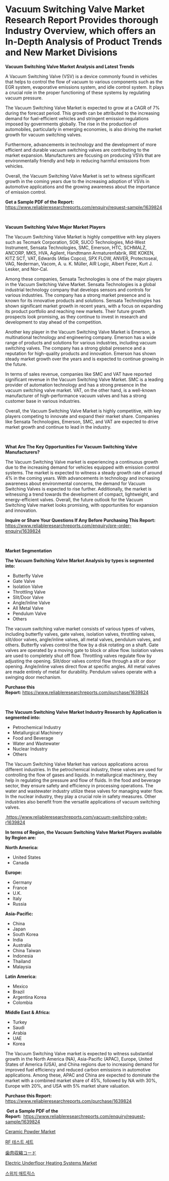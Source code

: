 <p><h1>Vacuum Switching Valve Market Research Report Provides thorough Industry Overview, which offers an In-Depth Analysis of Product Trends and New Market Divisions</h1></p><p><strong>Vacuum Switching Valve Market Analysis and Latest Trends</strong></p>
<p><p>A Vacuum Switching Valve (VSV) is a device commonly found in vehicles that helps to control the flow of vacuum to various components such as the EGR system, evaporative emissions system, and idle control system. It plays a crucial role in the proper functioning of these systems by regulating vacuum pressure.</p><p>The Vacuum Switching Valve Market is expected to grow at a CAGR of 7% during the forecast period. This growth can be attributed to the increasing demand for fuel-efficient vehicles and stringent emission regulations imposed by governments globally. The rise in the production of automobiles, particularly in emerging economies, is also driving the market growth for vacuum switching valves.</p><p>Furthermore, advancements in technology and the development of more efficient and durable vacuum switching valves are contributing to the market expansion. Manufacturers are focusing on producing VSVs that are environmentally friendly and help in reducing harmful emissions from vehicles.</p><p>Overall, the Vacuum Switching Valve Market is set to witness significant growth in the coming years due to the increasing adoption of VSVs in automotive applications and the growing awareness about the importance of emission control.</p></p>
<p><strong>Get a Sample PDF of the Report:&nbsp;</strong> <a href="https://www.reliableresearchreports.com/enquiry/request-sample/1639824">https://www.reliableresearchreports.com/enquiry/request-sample/1639824</a></p>
<p>&nbsp;</p>
<p><strong>Vacuum Switching Valve Major Market Players</strong></p>
<p><p>The Vacuum Switching Valve Market is highly competitive with key players such as Tecmark Corporation, SOR, SUCO Technologies, Mid-West Instrument, Sensata Technologies, SMC, Emerson, HTC, SCHMALZ, ANCORP, MKS, HVA, Agilent, Handtmann Armaturenfabrik, IRIE KOKEN, KITZ SCT, VAT, Edwards (Atlas Copco), SPX FLOW, ANVER, Protectoseal, VAG, Nederman, Vacom, A. u. K. Müller, AIR Logic, Albert Fezer, Kurt J. Lesker, and Nor-Cal.</p><p>Among these companies, Sensata Technologies is one of the major players in the Vacuum Switching Valve Market. Sensata Technologies is a global industrial technology company that develops sensors and controls for various industries. The company has a strong market presence and is known for its innovative products and solutions. Sensata Technologies has shown significant market growth in recent years, with a focus on expanding its product portfolio and reaching new markets. Their future growth prospects look promising, as they continue to invest in research and development to stay ahead of the competition.</p><p>Another key player in the Vacuum Switching Valve Market is Emerson, a multinational technology and engineering company. Emerson has a wide range of products and solutions for various industries, including vacuum switching valves. The company has a strong global presence and a reputation for high-quality products and innovation. Emerson has shown steady market growth over the years and is expected to continue growing in the future.</p><p>In terms of sales revenue, companies like SMC and VAT have reported significant revenue in the Vacuum Switching Valve Market. SMC is a leading provider of automation technology and has a strong presence in the vacuum switching valve market. VAT, on the other hand, is a well-known manufacturer of high-performance vacuum valves and has a strong customer base in various industries.</p><p>Overall, the Vacuum Switching Valve Market is highly competitive, with key players competing to innovate and expand their market share. Companies like Sensata Technologies, Emerson, SMC, and VAT are expected to drive market growth and continue to lead in the industry.</p></p>
<p>&nbsp;</p>
<p><strong>What Are The Key Opportunities For Vacuum Switching Valve Manufacturers?</strong></p>
<p><p>The Vacuum Switching Valve market is experiencing a continuous growth due to the increasing demand for vehicles equipped with emission control systems. The market is expected to witness a steady growth rate of around 4% in the coming years. With advancements in technology and increasing awareness about environmental concerns, the demand for Vacuum Switching Valves is expected to rise further. Additionally, the market is witnessing a trend towards the development of compact, lightweight, and energy-efficient valves. Overall, the future outlook for the Vacuum Switching Valve market looks promising, with opportunities for expansion and innovation.</p></p>
<p><strong>Inquire or Share Your Questions If Any Before Purchasing This Report:</strong> <a href="https://www.reliableresearchreports.com/enquiry/pre-order-enquiry/1639824">https://www.reliableresearchreports.com/enquiry/pre-order-enquiry/1639824</a></p>
<p>&nbsp;</p>
<p><strong>Market Segmentation</strong></p>
<p><strong>The Vacuum Switching Valve Market Analysis by types is segmented into:</strong></p>
<p><ul><li>Butterfly Valve</li><li>Gate Valve</li><li>Isolation Valve</li><li>Throttling Valve</li><li>Slit/Door Valve</li><li>Angle/Inline Valve</li><li>All Metal Valve</li><li>Pendulum Valve</li><li>Others</li></ul></p>
<p><p>The vacuum switching valve market consists of various types of valves, including butterfly valves, gate valves, isolation valves, throttling valves, slit/door valves, angle/inline valves, all metal valves, pendulum valves, and others. Butterfly valves control the flow by a disk rotating on a shaft. Gate valves are operated by a moving gate to block or allow flow. Isolation valves are used to completely shut off flow. Throttling valves regulate flow by adjusting the opening. Slit/door valves control flow through a slit or door opening. Angle/inline valves direct flow at specific angles. All metal valves are made entirely of metal for durability. Pendulum valves operate with a swinging door mechanism.</p></p>
<p><strong>Purchase this Report:&nbsp;</strong><a href="https://www.reliableresearchreports.com/purchase/1639824">https://www.reliableresearchreports.com/purchase/1639824</a></p>
<p>&nbsp;</p>
<p><strong>The Vacuum Switching Valve Market Industry Research by Application is segmented into:</strong></p>
<p><ul><li>Petrochemical Industry</li><li>Metallurgical Machinery</li><li>Food and Beverage</li><li>Water and Wastewater</li><li>Nuclear Industry</li><li>Others</li></ul></p>
<p><p>The Vacuum Switching Valve Market has various applications across different industries. In the petrochemical industry, these valves are used for controlling the flow of gases and liquids. In metallurgical machinery, they help in regulating the pressure and flow of fluids. In the food and beverage sector, they ensure safety and efficiency in processing operations. The water and wastewater industry utilize these valves for managing water flow. In the nuclear industry, they play a crucial role in safety measures. Other industries also benefit from the versatile applications of vacuum switching valves.</p></p>
<p><a href="https://www.reliableresearchreports.com/vacuum-switching-valve-r1639824">&nbsp;https://www.reliableresearchreports.com/vacuum-switching-valve-r1639824</a></p>
<p><strong>In terms of Region, the Vacuum Switching Valve Market Players available by Region are:</strong></p>
<p>
    <p> <strong> North America: </strong>
        <ul>
            <li>United States</li>
            <li>Canada</li>
        </ul>
        </p> 
    <p> <strong> Europe: </strong>
        <ul>
            <li>Germany</li>
            <li>France</li>
            <li>U.K.</li>
            <li>Italy</li>
            <li>Russia</li>
        </ul>
        </p> 
    <p> <strong> Asia-Pacific: </strong>
        <ul>
            <li>China</li>
            <li>Japan</li>
            <li>South Korea</li>
            <li>India</li>
            <li>Australia</li>
            <li>China Taiwan</li>
            <li>Indonesia</li>
            <li>Thailand</li>
            <li>Malaysia</li>
        </ul>
        </p> 
    <p> <strong> Latin America: </strong>
        <ul>
            <li>Mexico</li>
            <li>Brazil</li>
            <li>Argentina Korea</li>
            <li>Colombia</li>
        </ul>
        </p> 
    <p> <strong> Middle East & Africa: </strong>
        <ul>
            <li>Turkey</li>
            <li>Saudi</li>
            <li>Arabia</li>
            <li>UAE</li>
            <li>Korea</li>
        </ul>
    </p>
    </p>
<p><p>The Vacuum Switching Valve market is expected to witness substantial growth in the North America (NA), Asia-Pacific (APAC), Europe, United States of America (USA), and China regions due to increasing demand for improved fuel efficiency and reduced carbon emissions in automotive applications. Among these, APAC and China are expected to dominate the market with a combined market share of 45%, followed by NA with 30%, Europe with 20%, and USA with 5% market share valuation.</p></p>
<p><strong>Purchase this Report: </strong><a href="https://www.reliableresearchreports.com/purchase/1639824">https://www.reliableresearchreports.com/purchase/1639824</a></p>
<p>&nbsp;<strong>Get a Sample PDF of the Report:&nbsp;&nbsp;</strong><a href="https://www.reliableresearchreports.com/enquiry/request-sample/1639824">https://www.reliableresearchreports.com/enquiry/request-sample/1639824</a></p>
<p><strong></strong></p>
<p><p><a href="https://issuu.com/reportprime-2/docs/ceramic-powder-market-size-2030.pptx">Ceramic Powder Market</a></p><p><a href="https://github.com/Maeennan456456/Market-Research-Report-List-1/blob/main/295876134542.md">RF 테스트 세트</a></p><p><a href="https://github.com/mm14022023/Market-Research-Report-List-1/blob/main/684843238253.md">歯肉収縮コード</a></p><p><a href="https://github.com/gdfhhhj/Market-Research-Report-List-4/blob/main/electric-underfloor-heating-systems-market.md">Electric Underfloor Heating Systems Market</a></p><p><a href="https://github.com/royErdmtyan906778/Market-Research-Report-List-1/blob/main/864340234543.md">스위치 매트릭스</a></p></p>
